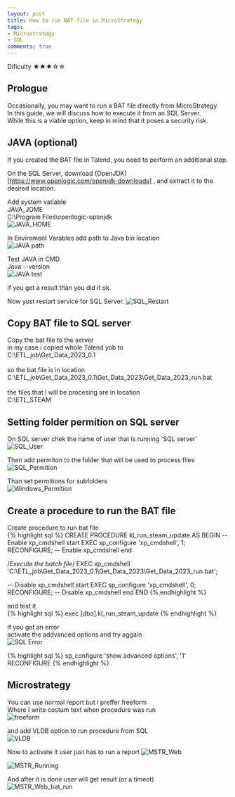```yaml
---
layout: post
title: How to run BAT file in MicroStrategy
tags:
- Microstrategy
- SQL
comments: true
---
```

Dificulty ★★★☆☆


## Prologue
Occasionally, you may want to run a BAT file directly from MicroStrategy.<br />
In this guide, we will discuss how to execute it from an SQL Server.<br />
While this is a viable option, keep in mind that it poses a security risk.<br />



## JAVA (optional)
If you created the BAT file in Talend, you need to perform an additional step. <br />

On the SQL Server, download (OpenJDK)[https://www.openlogic.com/openjdk-downloads]
, and extract it to the desired location.<br />


Add system vatiable<br />
JAVA_JOME<br />
C:\Program Files\openlogic-openjdk<br />
![JAVA_HOME](/img/20240726_0020/java_home.png)<br />

In Enviroment Varables add path to Java bin location<br />
![JAVA path](/img/20240726_0020/java_path.png)<br />

Test JAVA in CMD <br />
Java --version<br />
![JAVA test](/img/20240726_0020/java_test.png)<br />

if you get a result than you did it ok.

Now yust restart service for SQL Server.
![SQL_Restart](/img/20240726_0020/SQL_restart.png)<br />

## Copy BAT file to SQL server

Copy the bat file to the server<br />
in my case i copied whole Talend yob to <br />
C:\ETL_job\Get_Data_2023_0.1<br />
<br />
so the bat file is in location<br />
C:\ETL_job\Get_Data_2023_0.1\Get_Data_2023\Get_Data_2023_run.bat<br />
<br />
the files that I will be procesing are in location <br />
C:\ETL_STEAM<br />

## Setting folder permition on SQL server
On SQL server chek the name of user that is running 'SQL server'<br />
![SQL_User](/img/20240726_0020/SQL_restart.png)<br />

Then add permiton to the folder that will be used to process files<br />
![SQL_Permition](/img/20240726_0020/SQL_Permition.png)<br />

Than set permitions for subfolders<br />
![Windows_Permition](/img/20240726_0020/Windows_permition.png)<br />


## Create a procedure to run the BAT file

Create procedure to run bat file<br />
{% highlight sql %} 
CREATE PROCEDURE kl_run_steam_update
AS
BEGIN
-- Enable xp_cmdshell start
EXEC sp_configure 'xp_cmdshell', 1;
RECONFIGURE;
-- Enable xp_cmdshell end

/*Execute the batch file*/
EXEC xp_cmdshell 'C:\ETL_job\Get_Data_2023_0.1\Get_Data_2023\Get_Data_2023_run.bat';

-- Disable xp_cmdshell start
EXEC sp_configure 'xp_cmdshell', 0;
RECONFIGURE;
-- Disable xp_cmdshell end
END
{% endhighlight %}
<br />


and test it<br />
{% highlight sql %} 
exec [dbo].kl_run_steam_update
{% endhighlight %}
<br />

if you get an error<br />
activate the addvanced options and try aggain<br />
![SQL Error](/img/20240726_0020/Error.png)<br />

{% highlight sql %} 
sp_configure 'show advanced options', '1'
RECONFIGURE
{% endhighlight %}
<br />


## Microstrategy
You can use normal report but I preffer freeform<br />
Where I write costum text when procedure was run<br />
![freeform](/img/20240726_0020/freeform.png)<br />

and add VLDB option to run procedure from SQL<br />
![VLDB](/img/20240726_0020/VLDB.png)<br />

Now to activate it user just has to run a report
![MSTR_Web](/img/20240726_0020/MSTR_Web.png)<br />

![MSTR_Running](/img/20240726_0020/MSTR_bat_run.png)<br />

And after it is done user will get result (or a timeot) <br />
![MSTR_Web_bat_run](/img/20240726_0020/Mstr_web_bat.png)<br />

